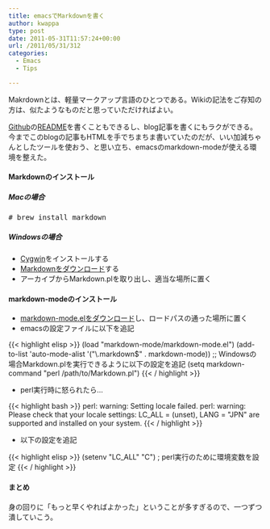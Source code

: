 ```yaml
---
title: emacsでMarkdownを書く
author: kwappa
type: post
date: 2011-05-31T11:57:24+00:00
url: /2011/05/31/312
categories:
  - Emacs
  - Tips

---
```

Makrdownとは、軽量マークアップ言語のひとつである。Wikiの記法をご存知の方は、似たようなものだと思っていただければよい。

<a href="https://github.com/" target="_blank">Github</a>の<a href="https://github.com/github/markup" target="_blank">README</a>を書くこともできるし、blog記事を書くにもラクができる。今までこのblogの記事もHTMLを手でちまちま書いていたのだが、いい加減ちゃんとしたツールを使おう、と思い立ち、emacsのmarkdown-modeが使える環境を整えた。

<!--more-->

#### Markdownのインストール

##### Macの場合

<pre class="code"># brew install markdown</pre>

##### Windowsの場合

  * <a href="http://www.cygwin.com/" target="_blank">Cygwin</a>をインストールする
  * <a href="http://daringfireball.net/projects/markdown/" target="_blank">Markdownをダウンロード</a>する
  * アーカイブからMarkdown.plを取り出し、適当な場所に置く

#### markdown-modeのインストール

  * <a href="http://jblevins.org/projects/markdown-mode/" target="_blank">markdown-mode.elをダウンロード</a>し、ロードパスの通った場所に置く
  * emacsの設定ファイルに以下を追記

{{< highlight elisp >}}
(load "markdown-mode/markdown-mode.el")
(add-to-list 'auto-mode-alist '("\\.markdown$" . markdown-mode))
;; Windowsの場合Markdown.plを実行できるように以下の設定を追記
(setq markdown-command "perl /path/to/Markdown.pl")
{{< / highlight  >}}

  * perl実行時に怒られたら…

{{< highlight bash >}}
perl: warning: Setting locale failed.
perl: warning: Please check that your locale settings:
    LC_ALL = (unset),
    LANG = "JPN"
    are supported and installed on your system.
{{< / highlight  >}}

  * 以下の設定を追記

{{< highlight elisp >}}
(setenv "LC_ALL" "C")                   ; perl実行のために環境変数を設定
{{< / highlight  >}}

#### まとめ

身の回りに「もっと早くやればよかった」ということが多すぎるので、一つずつ潰していこう。
